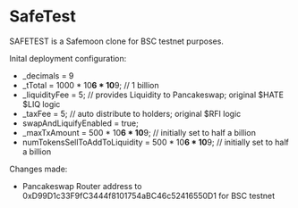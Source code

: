 # SafeTest 
SAFETEST is a Safemoon clone for BSC testnet purposes.

Inital deployment configuration:
- _decimals = 9
- _tTotal = 1000 * 10**6 * 10**9; // 1 billion 
- _liquidityFee = 5; // provides Liquidity to Pancakeswap; original $HATE $LIQ logic
- _taxFee = 5; // auto distribute to holders; original $RFI logic
- swapAndLiquifyEnabled = true;
- _maxTxAmount = 500 * 10**6 * 10**9; // initially set to half a billion
- numTokensSellToAddToLiquidity = 500 * 10**6 * 10**9; // initially set  to half a billion

Changes made:
- Pancakeswap Router address to 0xD99D1c33F9fC3444f8101754aBC46c52416550D1 for BSC testnet
